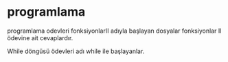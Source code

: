 # programlama
programlama odevleri
fonksiyonlarII adıyla başlayan dosyalar fonksiyonlar II ödevine ait cevaplardır.

While döngüsü ödevleri adı while ile başlayanlar.

